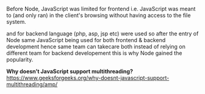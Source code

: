 Before Node, JavaScript was limited for frontend i.e. JavaScript was meant to (and only ran) in the client's browsing without having access to the file system.</br>

and for backend language (php, asp, jsp etc) were used so after the entry of Node same JavaScript being used for both frontend & backend development hence same team can takecare both instead of relying on different team for backend developement this is why Node gained the popularity.</br>

**Why doesn’t JavaScript support multithreading?**</br>
https://www.geeksforgeeks.org/why-doesnt-javascript-support-multithreading/amp/